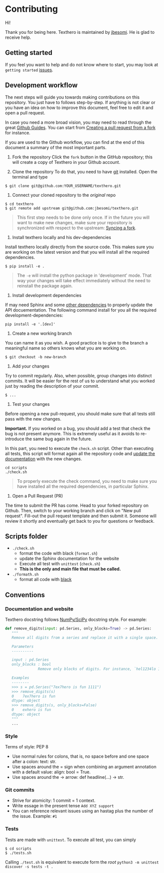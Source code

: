 # Contributing

Hi!

Thank you for being here. Texthero is maintained by [jbesomi](https://github.com/jbesomi). He is glad to receive help.

## Getting started

If you feel you want to help and do not know where to start, you may look at  `getting started` [issues](https://github.com/jbesomi/texthero/issues).

## Development workflow

The next steps will guide you towards making contributions on this repository. You just have to follows step-by-step. If anything is not clear or you have an idea on how to improve this document, feel free to edit it and open a pull request.

In case you need a more broad vision, you may need to read through the great [Github Guides](https://guides.github.com/). You can start from [Creating a pull request from a fork](https://help.github.com/en/github/collaborating-with-issues-and-pull-requests/creating-a-pull-request-from-a-fork) for instance.

If you are used to the Github workflow, you can find at the end of this document a summary of the most important parts.


1. Fork the repository
   Click the `fork` button in the GitHub repository; this will create a copy of Texthero in your Github account.

1. Clone the repository
   To do that, you need to have [git](https://git-scm.com/) installed. Open the terminal and type
```
$ git clone git@github.com:YOUR_USERNAME/texthero.git
```
1. Connect your cloned repository to the _original_ repo

```
$ cd texthero
$ git remote add upstream git@github.com:jbesomi/texthero.git
```

> This first step needs to be done only once. If in the future you will want to make new changes, make sure your repository is synchronized with respect to the upstream: [Syncing a fork](https://help.github.com/en/github/collaborating-with-issues-and-pull-requests/syncing-a-fork).

1. Install texthero locally and his dev-dependencies

Install texthero locally directly from the source code. This makes sure you are working on the latest version and that you will install all the required dependencies.

```
$ pip install -e .
```

> The `-e` will install the python package in 'development' mode. That way your changes will take effect immediately without the need to reinstall the package again.

1. Install development dependencies

If may need Sphinx and some [other dependencies](../setup.cfg) to properly update the API docuementation. The following command install for you all the required development-dependencies:

```
pip install -e '.[dev]'
```


1. Create a new working branch

You can name it as you wish. A good practice is to give to the branch a meaningful name so others knows what you are working on.

```
$ git checkout -b new-branch
```

1. Add your changes

Try to commit regularly. Also, when possible, group changes into distinct commits. It will be easier for the rest of us to understand what you worked just by reading the description of your commit.

```
$ ...
```

1. Test your changes

Before opening a new pull-request, you should make sure that all tests still pass with the new changes. 

**Important.** If you worked on a bug, you should add a test that check the bug is not present anymore. This is extremely useful as it avoids to re-introduce the same bug again in the future.

In this part, you need to execute the `check.sh` script. Other than executing all tests, this script will format again all the repository code and [update the documentation](#documentation) with the new changes.


```
cd scripts
./check.sh
```

> To properly execute the check command, you need to make sure you have installed all the required dependencies, in particular Sphinx.

1. Open a Pull Request (PR)

The time to submit the PR has come. Head to your forked repository on Github. Then, switch to your working branch and click on "New pull request". Fill-out the pull request template and then submit it. Someone will review it shortly and eventually get back to you for questions or feedback.


## Scripts folder

- `./check.sh`
   - format the code with black (`format.sh`)
   - update the Sphinx documentation for the website
   - Execute all test with `unittest` (`check.sh`)
   - **This is the only and main file that must be called.**
- `./formath.sh`
   - format all code with [black](https://github.com/psf/black)

## Conventions

### Documentation and website

Texthero docstring follows [NumPy/SciPy](https://numpydoc.readthedocs.io/en/latest/format.html) docstring style. For example:

```python
def remove_digits(input: pd.Series, only_blocks=True) -> pd.Series:
   """
   Remove all digits from a series and replace it with a single space.

   Parameters
   ----------

   input : pd.Series
   only_blocks : bool
               Remove only blocks of digits. For instance, `hel1234lo 1234` becomes `hel1234lo`.

   Examples
   --------
   >>> s = pd.Series("7ex7hero is fun 1111")
   >>> remove_digits(s)
   0    7ex7hero is fun 
   dtype: object
   >>> remove_digits(s, only_blocks=False)
   0    exhero is fun 
   dtype: object
   """
   ...
```

### Style

Terms of style: PEP 8

- Use normal rules for colons, that is, no space before and one space after a colon: text: str.
- Use spaces around the = sign when combining an argument annotation with a default value: align: bool = True.
- Use spaces around the -> arrow: def headline(...) -> str.

### Git commits

- Strive for atomicity: 1 commit = 1 context.
- Write essage in the present tense `Add XYZ support`
- You can reference relevant issues using an hastag plus the number of the issue. Example: `#1`


### Tests

Tests are made with `unittest`.
To execute all test, you can simply
```
$ cd scripts
$ ./tests.sh
```

Calling `./test.sh` is equivalent to execute form the _root_ `python3 -m unittest discover -s tests -t .`
